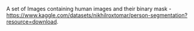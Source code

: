 A set of Images containing human images and their binary mask - https://www.kaggle.com/datasets/nikhilroxtomar/person-segmentation?resource=download.
